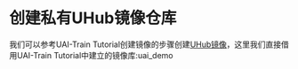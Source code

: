

# 创建私有UHub镜像仓库
我们可以参考UAI-Train Tutorial创建镜像的步骤创建[UHub镜像](ai/uai-train/set-up/tf-mnist/uhub)，这里我们直接借用UAI-Train Tutorial中建立的镜像库:uai\_demo

